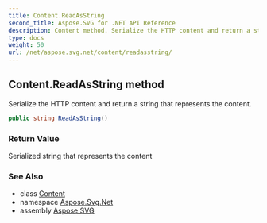 ```yaml
---
title: Content.ReadAsString
second_title: Aspose.SVG for .NET API Reference
description: Content method. Serialize the HTTP content and return a string that represents the content
type: docs
weight: 50
url: /net/aspose.svg.net/content/readasstring/
---
```

## Content.ReadAsString method

Serialize the HTTP content and return a string that represents the content.

```csharp
public string ReadAsString()
```

### Return Value

Serialized string that represents the content

### See Also

* class [Content](../)
* namespace [Aspose.Svg.Net](../../../aspose.svg.net/)
* assembly [Aspose.SVG](../../../)
